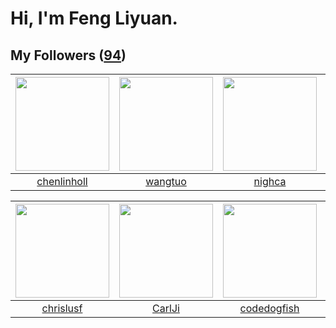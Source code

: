 # Hi, I'm Feng Liyuan.

## My Followers ([94](https://github.com/SunRunAway?tab=followers))

| <img src="https://avatars.githubusercontent.com/u/14999922?v=4" width="150" height="150" /> | <img src="https://avatars.githubusercontent.com/u/1171686?v=4" width="150" height="150" /> | <img src="https://avatars.githubusercontent.com/u/1492263?v=4" width="150" height="150" /> | <img src="https://avatars.githubusercontent.com/u/51537937?v=4" width="150" height="150" /> |
| :-----------------------------------------------------------------------------------------: | :----------------------------------------------------------------------------------------: | :----------------------------------------------------------------------------------------: | :-----------------------------------------------------------------------------------------: |
|                        [chenlinholl](https://github.com/chenlinholl)                        |                            [wangtuo](https://github.com/wangtuo)                           |                             [nighca](https://github.com/nighca)                            |                 [SunRunAwayAwayAway](https://github.com/SunRunAwayAwayAway)                 |

| <img src="https://avatars.githubusercontent.com/u/1543151?v=4" width="150" height="150" /> | <img src="https://avatars.githubusercontent.com/u/10810759?v=4" width="150" height="150" /> | <img src="https://avatars.githubusercontent.com/u/6002026?v=4" width="150" height="150" /> | <img src="https://avatars.githubusercontent.com/u/10694566?v=4" width="150" height="150" /> |
| :----------------------------------------------------------------------------------------: | :-----------------------------------------------------------------------------------------: | :----------------------------------------------------------------------------------------: | :-----------------------------------------------------------------------------------------: |
|                          [chrislusf](https://github.com/chrislusf)                         |                             [CarlJi](https://github.com/CarlJi)                             |                        [codedogfish](https://github.com/codedogfish)                       |                         [zhuboshuai](https://github.com/zhuboshuai)                         |